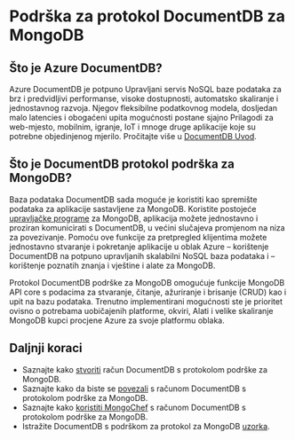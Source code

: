 <properties 
    pageTitle="Podrška protokola DocumentDB za MongoDB | Microsoft Azure" 
    description="Saznajte više o DocumentDB protokol podrška za MongoDB, sad je dostupna u pretpregledu javno." 
    keywords="mongodb"
    services="documentdb" 
    authors="AndrewHoh" 
    manager="jhubbard" 
    editor="" 
    documentationCenter=""/>

<tags 
    ms.service="documentdb" 
    ms.workload="data-services" 
    ms.tgt_pltfrm="na" 
    ms.devlang="na" 
    ms.topic="article" 
    ms.date="08/23/2016" 
    ms.author="anhoh"/>

# <a name="documentdb-protocol-support-for-mongodb"></a>Podrška za protokol DocumentDB za MongoDB

## <a name="what-is-azure-documentdb"></a>Što je Azure DocumentDB?
Azure DocumentDB je potpuno Upravljani servis NoSQL baze podataka za brz i predvidljivi performanse, visoke dostupnosti, automatsko skaliranje i jednostavnog razvoja. Njegov fleksibilne podatkovnog modela, dosljedan malo latencies i obogaćeni upita mogućnosti postane sjajno Prilagodi za web-mjesto, mobilnim, igranje, IoT i mnoge druge aplikacije koje su potrebne objedinjenog mjerilo. Pročitajte više u [DocumentDB Uvod](documentdb-introduction.md).

## <a name="what-is-documentdb-protocol-support-for-mongodb"></a>Što je DocumentDB protokol podrška za MongoDB?
Baza podataka DocumentDB sada moguće je koristiti kao spremište podataka za aplikacije sastavljene za MongoDB. Koristite postojeće [upravljačke programe](https://docs.mongodb.org/ecosystem/drivers/) za MongoDB, aplikacija možete jednostavno i proziran komunicirati s DocumentDB, u većini slučajeva promjenom na niza za povezivanje.  Pomoću ove funkcije za pretpregled klijentima možete jednostavno stvaranje i pokretanje aplikacije u oblak Azure – korištenje DocumentDB na potpuno upravljanih skalabilni NoSQL baza podataka i – korištenje poznatih znanja i vještine i alate za MongoDB.

Protokol DocumentDB podrške za MongoDB omogućuje funkcije MongoDB API core s podacima za stvaranje, čitanje, ažuriranje i brisanje (CRUD) kao i upit na bazu podataka. Trenutno implementirani mogućnosti ste je prioritet ovisno o potrebama uobičajenih platforme, okviri, Alati i velike skaliranje MongoDB kupci procjene Azure za svoje platformu oblaka.
  

## <a name="next-steps"></a>Daljnji koraci


- Saznajte kako [stvoriti](documentdb-create-mongodb-account.md) račun DocumentDB s protokolom podrške za MongoDB.
- Saznajte kako da biste se [povezali](documentdb-connect-mongodb-account.md) s računom DocumentDB s protokolom podrške za MongoDB.
- Saznajte kako [koristiti MongoChef](documentdb-mongodb-mongochef.md) s računom DocumentDB s protokolom podrške za MongoDB.
- Istražite DocumentDB s podrškom za protokol za MongoDB [uzorka](documentdb-mongodb-samples.md).

 
